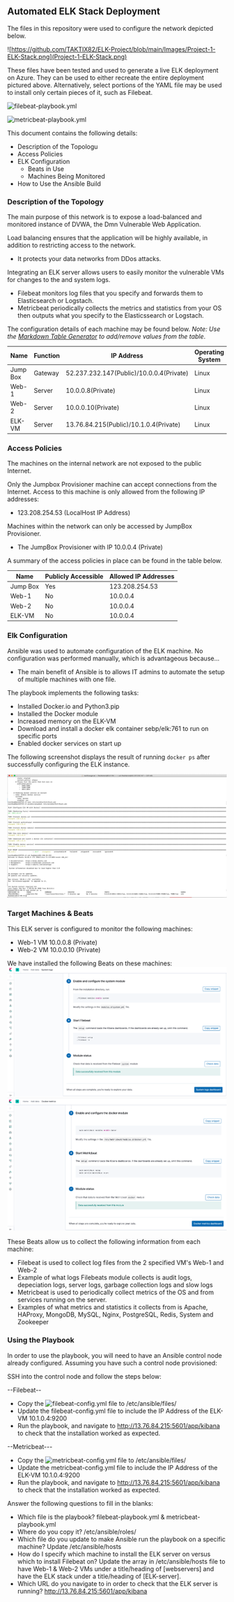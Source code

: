 ## Automated ELK Stack Deployment

The files in this repository were used to configure the network depicted below.

![https://github.com/TAKTIX82/ELK-Project/blob/main/Images/Project-1-ELK-Stack.png](Project-1-ELK-Stack.png)

These files have been tested and used to generate a live ELK deployment on Azure. They can be used to either recreate the entire deployment pictured above. Alternatively, select portions of the YAML file may be used to install only certain pieces of it, such as Filebeat.

  ![filebeat-playbook.yml](filebeat-playbook.yml)
  
  ![metricbeat-playbook.yml](metricbeat-playbook.yml)

This document contains the following details:
- Description of the Topologu
- Access Policies
- ELK Configuration
  - Beats in Use
  - Machines Being Monitored
- How to Use the Ansible Build


### Description of the Topology

The main purpose of this network is to expose a load-balanced and monitored instance of DVWA, the Dmn Vulnerable Web Application.

Load balancing ensures that the application will be highly available, in addition to restricting access to the network.
- It protects your data networks from DDos attacks.

Integrating an ELK server allows users to easily monitor the vulnerable VMs for changes to the  and system logs.
- Filebeat monitors log files that you specify and forwards them to Elasticsearch or Logstach.
- Metricbeat periodically collects the metrics and statistics from your OS then outputs what you specify to the Elasticssearch or Logstach.

The configuration details of each machine may be found below.
_Note: Use the [Markdown Table Generator](http://www.tablesgenerator.com/markdown_tables) to add/remove values from the table_.

| Name     | Function | IP Address                                 | Operating System |
|----------|----------|--------------------------------------------|------------------|
| Jump Box | Gateway  | 52.237.232.147(Public)/10.0.0.4(Private)   | Linux            |
| Web-1    | Server   | 10.0.0.8(Private)                          | Linux            |
| Web-2    | Server   | 10.0.0.10(Private)                         | Linux            |
| ELK-VM   | Server   | 13.76.84.215(Public)/10.1.0.4(Private)     | Linux            |

### Access Policies

The machines on the internal network are not exposed to the public Internet. 

Only the Jumpbox Provisioner machine can accept connections from the Internet. Access to this machine is only allowed from the following IP addresses:
- 123.208.254.53 (LocalHost IP Address)

Machines within the network can only be accessed by JumpBox Provisioner.
- The JumpBox Provisioner with IP 10.0.0.4 (Private)

A summary of the access policies in place can be found in the table below.

| Name     | Publicly Accessible | Allowed IP Addresses |
|----------|---------------------|----------------------|
| Jump Box | Yes                 | 123.208.254.53       |
| Web-1    | No                  | 10.0.0.4             |
| Web-2    | No                  | 10.0.0.4             |
| ELK-VM   | No                  | 10.0.0.4             |

### Elk Configuration

Ansible was used to automate configuration of the ELK machine. No configuration was performed manually, which is advantageous because...
- The main benefit of Ansible is to allows IT admins to automate the setup of multiple machines with one file.

The playbook implements the following tasks:
- Installed Docker.io and Python3.pip
- Installed the Docker module
- Increased memory on the ELK-VM
- Download and install a docker elk container sebp/elk:761 to run on specific ports
- Enabled docker services on start up

The following screenshot displays the result of running `docker ps` after successfully configuring the ELK instance.

![Documents/BootcampCybersecurity/Homework/Project-1/ELK-Screenshot.png](ELK-Screenshot.png)

### Target Machines & Beats
This ELK server is configured to monitor the following machines:
- Web-1 VM 10.0.0.8 (Private)
- Web-2 VM 10.0.0.10 (Private)

We have installed the following Beats on these machines:
![Documents/BootcampCybersecurity/Homework/Project-1/Filebeat-Screenshot.png](Filebeat-Screenshot.png)
![Documents/BootcampCybersecurity/Homework/Project-1/Metricbeat-Screenshot.png](Metricbeat-Screenshot.png)

These Beats allow us to collect the following information from each machine:
- Filebeat is used to collect log files from the 2 specified VM's Web-1 and Web-2
- Example of what logs Filebeats module collects is audit logs, depeciation logs, server logs, garbage collection logs and slow logs
- Metricbeat is used to periodically collect metrics of the OS and from services running on the server.
- Examples of what metrics and statistics it collects from is Apache, HAProxy, MongoDB, MySQL, Nginx, PostgreSQL, Redis, System and Zookeeper


### Using the Playbook
In order to use the playbook, you will need to have an Ansible control node already configured. Assuming you have such a control node provisioned: 

SSH into the control node and follow the steps below:

--Filebeat--

- Copy the ![filebeat-config.yml](filebeat-config.yml) file to /etc/ansible/files/
- Update the filebeat-config.yml file to include the IP Address of the ELK-VM 10.1.0.4:9200
- Run the playbook, and navigate to http://13.76.84.215:5601/app/kibana to check that the installation worked as expected.

--Metricbeat---

- Copy the ![metricbeat-config.yml](metricbeat-config.yml) file to /etc/ansible/files/
- Update the metricbeat-config.yml file to include the IP Address of the ELK-VM 10.1.0.4:9200
- Run the playbook, and navigate to http://13.76.84.215:5601/app/kibana to check that the installation worked as expected.

Answer the following questions to fill in the blanks:
- Which file is the playbook? filebeat-playbook.yml & metricbeat-playbook.yml
- Where do you copy it? /etc/ansible/roles/
- Which file do you update to make Ansible run the playbook on a specific machine? Update /etc/ansible/hosts 
- How do I specify which machine to install the ELK server on versus which to install Filebeat on? Update the array in /etc/ansible/hosts file to have Web-1 & Web-2 VMs under a title/heading of [webservers] and have the ELK stack under a title/heading of [ELK-server].
- Which URL do you navigate to in order to check that the ELK server is running? http://13.76.84.215:5601/app/kibana
